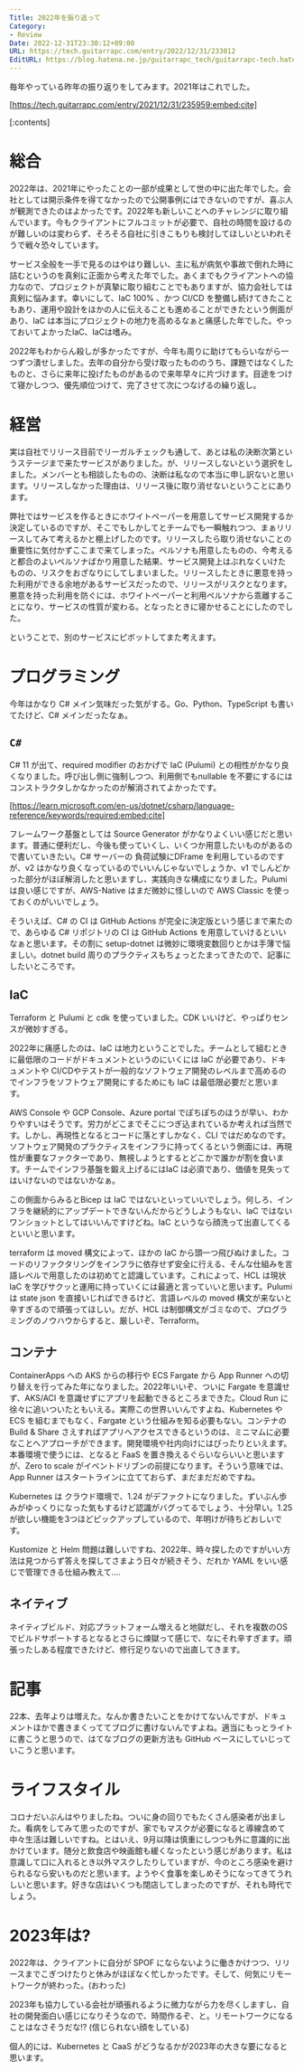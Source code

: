 ```yaml
---
Title: 2022年を振り返って
Category:
- Review
Date: 2022-12-31T23:30:12+09:00
URL: https://tech.guitarrapc.com/entry/2022/12/31/233012
EditURL: https://blog.hatena.ne.jp/guitarrapc_tech/guitarrapc-tech.hatenablog.com/atom/entry/4207112889949967032
---
```


毎年やっている昨年の振り返りをしてみます。2021年はこれでした。

[https://tech.guitarrapc.com/entry/2021/12/31/235959:embed:cite]

[:contents]

# 総合

2022年は、2021年にやったことの一部が成果として世の中に出た年でした。会社としては開示条件を得てなかったので公開事例にはできないのですが、喜ぶ人が観測できたのはよかったです。2022年も新しいことへのチャレンジに取り組んでいます。今もクライアントにフルコミットが必要で、自社の時間を設けるのが難しいのは変わらず、そろそろ自社に引きこもりも検討してほしいといわれそうで戦々恐々しています。

サービス全般を一手で見るのはやはり難しい、主に私が病気や事故で倒れた時に詰むというのを真剣に正面から考えた年でした。あくまでもクライアントへの協力なので、プロジェクトが真摯に取り組むことでもありますが、協力会社しては真剣に悩みます。幸いにして、IaC 100% 、かつ CI/CD を整備し続けてきたこともあり、運用や設計をほかの人に伝えることも進めることができたという側面があり、IaC は本当にプロジェクトの地力を高めるなぁと痛感した年でした。やっておいてよかったIaC、IaCは嗜み。

2022年もわからん殺しが多かったですが、今年も周りに助けてもらいながら一つずつ潰せしました。去年の自分から受け取ったもののうち、課題ではなくしたものと、さらに来年に投げたものがあるので来年早々に片づけます。目途をつけて寝かしつつ、優先順位つけて、完了させて次につなげるの繰り返し。

# 経営

実は自社でリリース目前でリーガルチェックも通して、あとは私の決断次第というステージまで来たサービスがありました。が、リリースしないという選択をしました。メンバーとも相談したものの、決断は私なので本当に申し訳ないと思います。リリースしなかった理由は、リリース後に取り消せないということにあります。

弊社ではサービスを作るときにホワイトペーパーを用意してサービス開発するか決定しているのですが、そこでもしかしてとチームでも一瞬触れつつ、まぁリリースしてみて考えるかと棚上げしたのです。リリースしたら取り消せないことの重要性に気付かずここまで来てしまった。ペルソナも用意したものの、今考えると都合のよいペルソナばかり用意した結果、サービス開発上はぶれなくいけたものの、リスクをおざなりにしてしまいました。リリースしたときに悪意を持った利用ができる余地があるサービスだったので、リリースがリスクとなります。悪意を持った利用を防ぐには、ホワイトペーパーと利用ペルソナから乖離することになり、サービスの性質が変わる。となったときに寝かせることにしたのでした。

ということで、別のサービスにピボットしてまた考えます。

# プログラミング

今年はかなり C# メイン気味だった気がする。Go、Python、TypeScript も書いてたけど、C# メインだったなぁ。

## `C#`

C# 11 が出て、required modifier のおかげで IaC (Pulumi) との相性がかなり良くなりました。呼び出し側に強制しつつ、利用側でもnullable を不要にするにはコンストラクタしかなかったのが解消されてよかったです。

[https://learn.microsoft.com/en-us/dotnet/csharp/language-reference/keywords/required:embed:cite]

フレームワーク基盤としては Source Generator がかなりよくいい感じだと思います。普通に便利だし、今後も使っていくし、いくつか用意したいものがあるので書いていきたい。C# サーバーの 負荷試験にDFrame を利用しているのですが、v2 はかなり良くなっているのでいいんじゃないでしょうか、v1 でしんどかった部分がほぼ解消したと思いますし、実践向きな構成になりました。Pulumi は良い感じですが、AWS-Native はまだ微妙に怪しいので AWS Classic を使っておくのがいいでしょう。

そういえば、C# の CI は GitHub Actions が完全に決定版という感じまで来たので、あらゆる C# リポジトリの CI は GitHub Actions を用意していけるといいなぁと思います。その割に setup-dotnet は微妙に環境変数回りとかは手薄で悩ましい。dotnet build 周りのプラクティスもちょっとたまってきたので、記事にしたいところです。

## IaC

Terraform と Pulumi と cdk を使っていました。CDK いいけど、やっぱりセンスが微妙すぎる。

2022年に痛感したのは、IaC は地力ということでした。チームとして組むときに最低限のコードがドキュメントというのにいくには IaC が必要であり、ドキュメントや CI/CDやテストが一般的なソフトウェア開発のレベルまで高めるのでインフラをソフトウェア開発にするためにも IaC は最低限必要だと思います。

AWS Console や GCP Console、Azure portal でぽちぽちのほうが早い、わかりやすいはそうです。労力がどこまでそこにつぎ込まれているか考えれば当然です。しかし、再現性となるとコードに落とすしかなく、CLI ではだめなのです。ソフトウェア開発のプラクティスをインフラに持ってくるという側面には、再現性が重要なファクターであり、無視しようとするとどこかで誰かが割を食います。チームでインフラ基盤を鍛え上げるにはIaC は必須であり、価値を見失ってはいけないのではないかなぁ。

この側面からみるとBicep は IaC ではないといっていいでしょう。何しろ、インフラを継続的にアップデートできないんだからどうしようもない、IaC ではないワンショットとしてはいいんですけどね。IaC というなら顔洗って出直してくるといいと思います。

terraform は moved 構文によって、ほかの IaC から頭一つ飛びぬけました。コードのリファクタリングをインフラに依存せず安全に行える、そんな仕組みを言語レベルで用意したのは初めてと認識しています。これによって、HCL は現状 IaC を学びサクッと運用に持っていくには最適と言っていいと思います。Pulumi は state json を直接いじればできるけど、言語レベルの moved 構文が来ないと辛すぎるので頑張ってほしい。だが、HCL は制御構文がゴミなので、プログラミングのノウハウからすると、厳しいぞ、Terraform。

## コンテナ

ContainerApps への AKS からの移行や ECS Fargate から App Runner への切り替えを行ってみた年になりました。2022年いいぞ、ついに Fargate を意識せず、AKS/ACI を意識せずにアプリを起動できるところまできた。Cloud Run に徐々に追いついたともいえる。実際この世界いいんですよね、Kubernetes や ECS を組むまでもなく、Fargate という仕組みを知る必要もない。コンテナの Build & Share さえすればアプリへアクセスできるというのは、ミニマムに必要なことへアプローチができます。開発環境や社内向けにはぴったりといえます。本番環境で使うには、となると FaaS を置き換えるぐらいならいいと思いますが、Zero to scale がイベントドリブンの前提になります。そういう意味では、App Runner はスタートラインに立てておらず、まだまだだめですね。

Kubernetes は クラウド環境で、1.24 がデファクトになりました。ずいぶん歩みがゆっくりになった気もするけど認識がバグってるでしょう、十分早い。1.25 が欲しい機能を3つほどピックアップしているので、年明けが待ちどおしいです。

Kustomize と Helm 問題は難しいですね、2022年、時々探したのですがいい方法は見つからず答えを探してさまよう日々が続きそう、だれか YAML をいい感じで管理できる仕組み教えて....

## ネイティブ

ネイティブビルド、対応プラットフォーム増えると地獄だし、それを複数のOS でビルドサポートするとなるとさらに煉獄って感じで、なにそれ辛すぎます。頑張ったしある程度できたけど、修行足りないので出直してきます。

# 記事

22本、去年よりは増えた。なんか書きたいことをかけてないんですが、ドキュメントほかで書きまくっててブログに書けないんですよね。適当にもっとライトに書こうと思うので、はてなブログの更新方法も GitHub ベースにしていじっていこうと思います。

# ライフスタイル

コロナだいぶんはやりましたね。ついに身の回りでもたくさん感染者が出ました。看病をしてみて思ったのですが、家でもマスクが必要になると導線含めて中々生活は難しいですね。とはいえ、9月以降は慎重にしつつも外に意識的に出かけています。随分と飲食店や映画館も緩くなったという感じがあります。私は意識して口に入れるとき以外マスクしたりしていますが、今のところ感染を避けられるなら安いものだと思います。ようやく食事を楽しめそうになってきてうれしいと思います。好きな店はいくつも閉店してしまったのですが、それも時代でしょう。

# 2023年は?

2022年は、クライアントに自分が SPOF にならないように働きかけつつ、リリースまでこぎつけたりと休みがほぼなく忙しかったです。そして、何気にリモートワークが終わった。(おわった)

2023年も協力している会社が頑張れるように微力ながら力を尽くしますし、自社の開発面白い感じになりそうなので、時間作るぞ、と。リモートワークになることはなさそうだな!? (信じられない顔をしている)

個人的には、Kubernetes と CaaS がどうなるかが2023年の大きな要になると思います。
